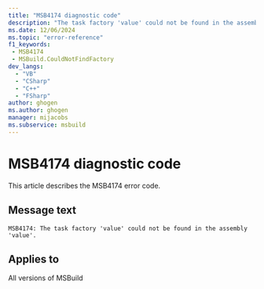 ```yaml
---
title: "MSB4174 diagnostic code"
description: "The task factory 'value' could not be found in the assembly 'value'."
ms.date: 12/06/2024
ms.topic: "error-reference"
f1_keywords:
 - MSB4174
 - MSBuild.CouldNotFindFactory
dev_langs:
  - "VB"
  - "CSharp"
  - "C++"
  - "FSharp"
author: ghogen
ms.author: ghogen
manager: mijacobs
ms.subservice: msbuild
---
```


# MSB4174 diagnostic code

<!-- :::ErrorDefinitionDescription::: -->
<!-- :::editable-content name="introDescription"::: -->
This article describes the MSB4174 error code.
<!-- :::editable-content-end::: -->

## Message text

`MSB4174: The task factory 'value' could not be found in the assembly 'value'.`

<!-- :::editable-content name="postOutputDescription"::: -->
<!--
{StrBegin="MSB4174: "}
-->
<!-- :::editable-content-end::: -->
<!-- :::ErrorDefinitionDescription-end::: -->

## Applies to

All versions of MSBuild

